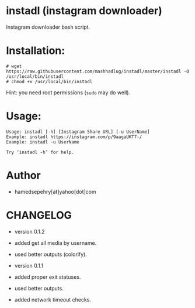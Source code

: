 # instadl (instagram downloader)
Instagram downloader bash script.


# Installation:

```
# wget https://raw.githubusercontent.com/mashhadlug/instadl/master/instadl -O /usr/local/bin/instadl
# chmod +x /usr/local/bin/instadl
```
Hint: you need root permissions (`sudo` may do well).

# Usage:

```
Usage: instadl [-h] [Instagram Share URL] [-u UserName]
Example: instadl https://instagram.com/p/9aagaUKT7-/
Example: instadl -u UserName

Try ‘instadl -h’ for help.
```

# Author
- hamedsepehry[at]yahoo[dot]com

# CHANGELOG
- version 0.1.2
 - added get all media by username.
 - used better outputs (colorify).

- version 0.1.1
 - added proper exit statuses.
 - used better outputs.
 - added network timeout checks.
